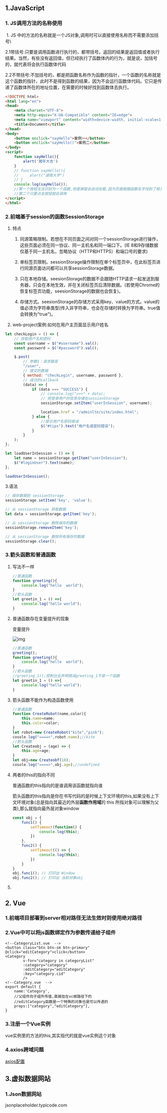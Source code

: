 ## 1.JavaScript

### 1.  JS调用方法的名称使用

​	1. JS 中的方法的名称就是一个JS对象,调用时可以直接使用名称而不需要添加括号\

​	2.1带括号:只要是调用函数进行执行的，都带括号。返回的结果是返回值或者执行结果。当然，有些没有返回值，但已经执行了函数体内的行为，就是说，加括号的，就代表将会执行函数体代码

​	2.2不带括号:不加括号的，都是把函数名称作为函数的指针，一个函数的名称就是这个函数的指针，此时不是得到函数的结果，因为不会运行函数体代码。它只是传递了函数体所在的地址位置，在需要的时候好找到函数体去执行。

```html
<!DOCTYPE html>
<html lang="en">
<head>
    <meta charset="UTF-8">
    <meta http-equiv="X-UA-Compatible" content="IE=edge">
    <meta name="viewport" content="width=device-width, initial-scale=1.0">
    <title>Document</title>
</head>
<body>
    <button onclick="sayHello">案例一</button>
    <button onclick="sayHello()">案例二</button>
</body>
<script>
    function sayHello(){
        alert('猪年大吉')
    }
    // function sayHello(){
    //     alert("湖南大学")
    // }
    console.log(sayHello());
    //第一个按钮无法识别为一个函数,但是弹窗会自动加载,因为页面根据函数名字找到了相关的函数执行
    //第二个只要点击按钮就会调用
</script>
</html>
```

### 2.前端基于session的函数SessionStorage

1. 特点
   1) 同源策略限制。若想在不同页面之间对同一个sessionStorage进行操作，这些页面必须在同一协议、同一主机名和同一端口下。(IE 8和9存储数据仅基于同一主机名，忽略协议（HTTP和HTTPS）和端口号的要求)

   2) 单标签页限制。sessionStorage操作限制在单个标签页中，在此标签页进行同源页面访问都可以共享sessionStorage数据。

   3) 只在本地存储。seesionStorage的数据不会跟随HTTP请求一起发送到服务器，只会在本地生效，并在关闭标签页后清除数据。(若使用Chrome的恢复标签页功能，seesionStorage的数据也会恢复)。

   4) 存储方式。seesionStorage的存储方式采用key、value的方式。value的值必须为字符串类型(传入非字符串，也会在存储时转换为字符串。true值会转换为"true")。
2. web-project案例:如何在用户主页面显示用户姓名

```javascript
let checkLogin = () => {
    // 获取用户名和密码
    const username = $("#username").val();
    const password = $("#password").val();

    $.post(
        // 参数1：请求路径
        "/user",
        // 提交的数据
        { method: "checkLogin", username, password },
        // 成功的callback
        (data) => {
            if (data === "SUCCESS") {
                // console.log(">>>" + data);
                // 把登录用户的信息存储在sessionStorage
                sessionStorage.setItem("userInSession", username);

                location.href = "/adminlte/site/index.html";
            } else {
                //提示用户名密码错误
                $("#tips").text("用户名或密码错误");
            }
        }
    );
};

let loadUserInSession = () => {
    let name = sessionStorage.getItem("userInSession");
    $("#loginUser").text(name);
};

loadUserInSession();
```

3.语法

```javascript
// 保存数据到 sessionStorage
sessionStorage.setItem('key', 'value');

// 从 sessionStorage 获取数据
let data = sessionStorage.getItem('key');

// 从 sessionStorage 删除保存的数据
sessionStorage.removeItem('key');

// 从 sessionStorage 删除所有保存的数据
sessionStorage.clear();

```

### 3.箭头函数和普通函数

1. 写法不一样

   ```javascript
   //普通函数
   function greeting(){
       console.log("hello  world");
   }
   //箭头函数
   let greetin_1 = () =>{
       console.log("hello world");
   }
   ```

2. 普通函数存在变量提升的现象

   变量提升

   ![img](img/变量提升.png)

   ```javascript
   //普通函数
   greeting();
   function greeting(){
       console.log("hello  world");
   }
   //箭头函数
   //greeting_1();控制台会声明错误greeting_1不是一个函数
   let greetin_1 = () =>{
       console.log("hello world");
   }
   ```

3. 箭头函数不能作为构造函数使用

   ```javascript
   //普通函数
   function CreateRobot(name,color){
       this.name=name;
       this.color=color;
   }
   let robot=new CreateRobot("kite","pink");
   cosole.log("====>",robot.name);//kite
   //箭头函数
   let Createobj = (age) => {
       this.age=age;
   }
   let obj=new Createobf(18);
   cosole.log("====>",obj.age);//undefined
   ```

4. 两者的this的指向不同

   普通函数的this指向的是谁调用该函数就指向谁

   箭头函数的this指向是你在书写代码的是时候上下文环境的this,如果没有上下文环境对象(总是指向其最近的外层**函数作用域**的 this 所指对象可以理解为父类),那么就指向最外层对象window

   ```javascript
   const obj = {
       func1() {
           setTimeout(function() {
               console.log(this);
           })
       },
       func2() {
           setTimeout(() => {
               console.log(this);
           })
       }
   }
   obj.func1(); // 打印出 Window
   obj.func2(); // 打印出 当前对象obj
   
   ```

   

5. 

## 2.  Vue

### 1.前端项目部署到server相对路径无法生效时则使用绝对路径

### 2.Vue中可以将js函数绑定作为参数传递给子组件

```vue
<!--CategoryList.vue  -->
<button class="btn btn-sm btn-primary" @click="editCategory">click</button>
<Category 
        v-for="category in categoryList" 
        :category="category"
        :editCategory="editCategory"
        :key="category.cid" 
        />
<!--Category.vue  -->
export default {
    name:'Category',
    //父组件向子组件传值,直接挂在vc根路径下的
    //editCategory函数是一个特殊的对象也是可以传递的
    props:["category","editCategory"],
}
```

### 3.注册一个Vue实例

vue实例里的方法的this,其实指代的就是vue实例这个对象

### 4.axios跨域问题

[axios配置](http://www.qb5200.com/article/476127.html)

## 3.虚拟数据网站

### 1.Json数据网站

jsonplaceholder.typicode.com
